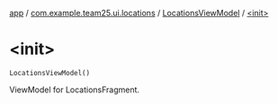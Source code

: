 [app](../../index.md) / [com.example.team25.ui.locations](../index.md) / [LocationsViewModel](index.md) / [&lt;init&gt;](./-init-.md)

# &lt;init&gt;

`LocationsViewModel()`

ViewModel for LocationsFragment.

